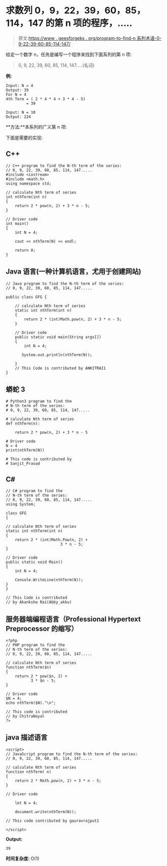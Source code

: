# 求数列 0，9，22，39，60，85，114，147 的第 n 项的程序，…..

> 原文:[https://www . geesforgeks . org/program-to-find-n 系列术语-0-9-22-39-60-85-114-147/](https://www.geeksforgeeks.org/program-to-find-nth-term-of-series-0-9-22-39-60-85-114-147/)

给定一个数字 n，任务是编写一个程序来找到下面系列的第 n 项:

> 0, 9, 22, 39, 60, 85, 114, 147…..(名词)

**例:**

```
Input: N = 4
Output: 39
For N = 4
4th Term = ( 2 * 4 * 4 + 3 * 4 - 5) 
         = 39

Input: N = 10
Output: 224
```

**方法:**本系列的广义第 n 项:

下面是需要的实现:

## C++

```
// C++ program to find the N-th term of the series:
// 0, 9, 22, 39, 60, 85, 114, 147.....
#include <iostream>
#include <math.h>
using namespace std;

// calculate Nth term of series
int nthTerm(int n)
{
    return 2 * pow(n, 2) + 3 * n - 5;
}

// Driver code
int main()
{
    int N = 4;

    cout << nthTerm(N) << endl;

    return 0;
}
```

## Java 语言(一种计算机语言，尤用于创建网站)

```
// Java program to find the N-th term of the series:
// 0, 9, 22, 39, 60, 85, 114, 147.....

public class GFG {

    // calculate Nth term of series
    static int nthTerm(int n)
    {
        return 2 * (int)Math.pow(n, 2) + 3 * n - 5;
    }

    // Driver code
    public static void main(String args[])
    {
        int N = 4;

       System.out.println(nthTerm(N));

    }
    // This Code is contributed by ANKITRAI1
}
```

## 蟒蛇 3

```
# Python3 program to find the
# N-th term of the series:
# 0, 9, 22, 39, 60, 85, 114, 147.....

# calculate Nth term of series
def nthTerm(n):

    return 2 * pow(n, 2) + 3 * n - 5

# Driver code
N = 4
print(nthTerm(N))

# This code is contributed by
# Sanjit_Prasad
```

## C#

```
// C# program to find the
// N-th term of the series:
// 0, 9, 22, 39, 60, 85, 114, 147.....
using System;

class GFG
{

// calculate Nth term of series
static int nthTerm(int n)
{
    return 2 * (int)Math.Pow(n, 2) +
                        3 * n - 5;
}

// Driver code
public static void Main()
{
    int N = 4;

    Console.WriteLine(nthTerm(N));
}
}

// This Code is contributed
// by Akanksha Rai(Abby_akku)
```

## 服务器端编程语言（Professional Hypertext Preprocessor 的缩写）

```
<?php
// PHP program to find the
// N-th term of the series:
// 0, 9, 22, 39, 60, 85, 114, 147.....

// calculate Nth term of series
function nthTerm($n)
{
    return 2 * pow($n, 2) +
           3 * $n - 5;
}

// Driver code
$N = 4;
echo nthTerm($N)."\n";

// This code is contributed
// by ChitraNayal
?>
```

## java 描述语言

```
<script>
// JavaScript program to find the N-th term of the series:
// 0, 9, 22, 39, 60, 85, 114, 147.....

// calculate Nth term of series
function nthTerm( n)
{
    return 2 * Math.pow(n, 2) + 3 * n - 5;
}

// Driver code

    let N = 4;

    document.write(nthTerm(N));

// This code contributed by gauravrajput1

</script>
```

**Output:** 

```
39
```

**时间复杂度:** O(1)